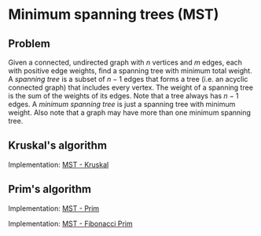# Minimum spanning trees (MST)

## Problem

Given a connected, undirected graph with $n$ vertices and $m$ edges, each with positive edge weights, find a spanning tree with minimum total weight. A *spanning tree* is a subset of $n - 1$ edges that forms a tree (i.e. an acyclic connected graph) that includes every vertex. The weight of a spanning tree is the sum of the weights of its edges. Note that a tree always has $n - 1$ edges. A *minimum spanning tree* is just a spanning tree with minimum weight. Also note that a graph may have more than one minimum spanning tree.

## Kruskal's algorithm

Implementation: [MST - Kruskal](https://github.com/pl3onasm/AADS/blob/main/algorithms/graphs/mst/mst-1.c)

## Prim's algorithm

Implementation: [MST - Prim](https://github.com/pl3onasm/AADS/blob/main/algorithms/graphs/mst/mst-2.c)

Implementation: [MST - Fibonacci Prim]()
